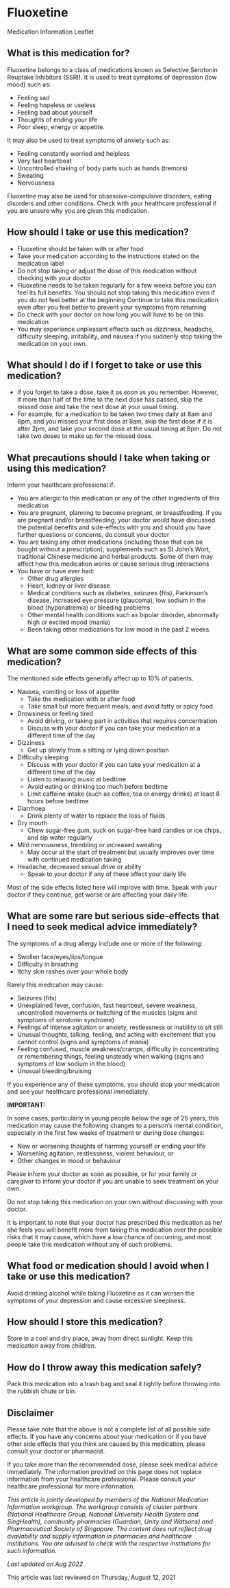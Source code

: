 # Fluoxetine

Medication Information Leaflet

What is this medication for?
----------------------------

Fluoxetine belongs to a class of medications known as Selective Serotonin Reuptake Inhibitors (SSRI). It is used to treat symptoms of depression (low mood) such as:

* Feeling sad
* Feeling hopeless or useless
* Feeling bad about yourself
* Thoughts of ending your life
* Poor sleep, energy or appetite.

It may also be used to treat symptoms of anxiety such as:

* Feeling constantly worried and helpless
* Very fast heartbeat
* Uncontrolled shaking of body parts such as hands (tremors)
* Sweating
* Nervousness

Fluoxetine may also be used for obsessive-compulsive disorders, eating disorders and other conditions. Check with your healthcare professional if you are unsure why you are given this medication.

How should I take or use this medication?
-----------------------------------------

* Fluoxetine should be taken with or after food
* Take your medication according to the instructions stated on the medication label
* Do not stop taking or adjust the dose of this medication without checking with your doctor
* Fluoxetine needs to be taken regularly for a few weeks before you can feel its full benefits. You should not stop taking this medication even if you do not feel better at the beginning Continue to take this medication even after you feel better to prevent your symptoms from returning
* Do check with your doctor on how long you will have to be on this medication
* You may experience unpleasant effects such as dizziness, headache, difficulty sleeping, irritability, and nausea if you suddenly stop taking the medication on your own.

What should I do if I forget to take or use this medication?
------------------------------------------------------------

* If you forget to take a dose, take it as soon as you remember. However, if more than half of the time to the next dose has passed, skip the missed dose and take the next dose at your usual timing.
* For example, for a medication to be taken two times daily at 8am and 8pm, and you missed your first dose at 8am, skip the first dose if it is after 2pm, and take your second dose at the usual timing at 8pm. Do not take two doses to make up for the missed dose.

What precautions should I take when taking or using this medication?
--------------------------------------------------------------------

Inform your healthcare professional if:

* You are allergic to this medication or any of the other ingredients of this medication
* You are pregnant, planning to become pregnant, or breastfeeding. If you are pregnant and/or breastfeeding, your doctor would have discussed the potential benefits and side-effects with you and should you have further questions or concerns, do consult your doctor
* You are taking any other medications (including those that can be bought without a prescription), supplements such as St John’s Wort, traditional Chinese medicine and herbal products. Some of them may affect how this medication works or cause serious drug interactions
* You have or have ever had:
  + Other drug allergies
  + Heart, kidney or liver disease
  + Medical conditions such as diabetes, seizures (fits), Parkinson’s disease, increased eye pressure (glaucoma), low sodium in the blood (hyponatremia) or bleeding problems
  + Other mental health conditions such as bipolar disorder, abnormally high or excited mood (mania)
  + Been taking other medications for low mood in the past 2 weeks.

What are some common side effects of this medication?
-----------------------------------------------------

The mentioned side effects generally affect up to 10% of patients.

* Nausea, vomiting or loss of appetite
  + Take the medication with or after food
  + Take small but more frequent meals, and avoid fatty or spicy food
* Drowsiness or feeling tired
  + Avoid driving, or taking part in activities that requires concentration
  + Discuss with your doctor if you can take your medication at a different time of the day
* Dizziness
  + Get up slowly from a sitting or lying down position
* Difficulty sleeping
  + Discuss with your doctor if you can take your medication at a different time of the day
  + Listen to relaxing music at bedtime
  + Avoid eating or drinking too much before bedtime
  + Limit caffeine intake (such as coffee, tea or energy drinks) at least 8 hours before bedtime
* Diarrhoea
  + Drink plenty of water to replace the loss of fluids
* Dry mouth
  + Chew sugar-free gum, suck on sugar-free hard candies or ice chips, and sip water regularly
* Mild nervousness, trembling or increased sweating
  + May occur at the start of treatment but usually improves over time with continued medication taking
* Headache, decreased sexual drive or ability
  + Speak to your doctor if any of these affect your daily life

Most of the side effects listed here will improve with time. Speak with your doctor if they continue, get worse or are affecting your daily life.

What are some rare but serious side-effects that I need to seek medical advice immediately?
-------------------------------------------------------------------------------------------

The symptoms of a drug allergy include one or more of the following:

* Swollen face/eyes/lips/tongue
* Difficulty in breathing
* Itchy skin rashes over your whole body

Rarely this medication may cause:

* Seizures (fits)
* Unexplained fever, confusion, fast heartbeat, severe weakness, uncontrolled movements or twitching of the muscles (signs and symptoms of serotonin syndrome)
* Feelings of intense agitation or anxiety, restlessness or inability to sit still
* Unusual thoughts, talking, feeling, and acting with excitement that you cannot control (signs and symptoms of mania)
* Feeling confused, muscle weakness/cramps, difficulty in concentrating or remembering things, feeling unsteady when walking (signs and symptoms of low sodium in the blood)
* Unusual bleeding/bruising

If you experience any of these symptoms, you should stop your medication and see your healthcare professional immediately.

**IMPORTANT:**

In some cases, particularly in young people below the age of 25 years, this medication may cause the following changes to a person’s mental condition, especially in the first few weeks of treatment or during dose changes:

* New or worsening thoughts of harming yourself or ending your life
* Worsening agitation, restlessness, violent behaviour, or
* Other changes in mood or behaviour

Please inform your doctor as soon as possible, or for your family or caregiver to inform your doctor if you are unable to seek treatment on your own.

Do not stop taking this medication on your own without discussing with your doctor.

It is important to note that your doctor has prescribed this medication as he/ she feels you will benefit more from taking this medication over the possible risks that it may cause, which have a low chance of occurring, and most people take this medication without any of such problems.

What food or medication should I avoid when I take or use this medication?
--------------------------------------------------------------------------

Avoid drinking alcohol while taking Fluoxetine as it can worsen the symptoms of your depression and cause excessive sleepiness.

How should I store this medication?
-----------------------------------

Store in a cool and dry place, away from direct sunlight. Keep this medication away from children.

How do I throw away this medication safely?
-------------------------------------------

Pack this medication into a trash bag and seal it tightly before throwing into the rubbish chute or bin.

Disclaimer
----------

Please take note that the above is not a complete list of all possible side effects. If you have any concerns about your medication or if you have other side effects that you think are caused by this medication, please consult your doctor or pharmacist.

If you take more than the recommended dose, please seek medical advice immediately. The information provided on this page does not replace information from your healthcare professional. Please consult your healthcare professional for more information.

*This article is jointly developed by members of the National Medication Information workgroup. The workgroup consists of cluster partners (National Healthcare Group, National University Health System and SingHealth), community pharmacies (Guardian, Unity and Watsons) and Pharmaceutical Society of Singapore. The content does not reflect drug availability and supply information in pharmacies and healthcare institutions. You are advised to check with the respective institutions for such information.*

*Last updated on Aug 2022*

This article was last reviewed on
Thursday, August 12, 2021